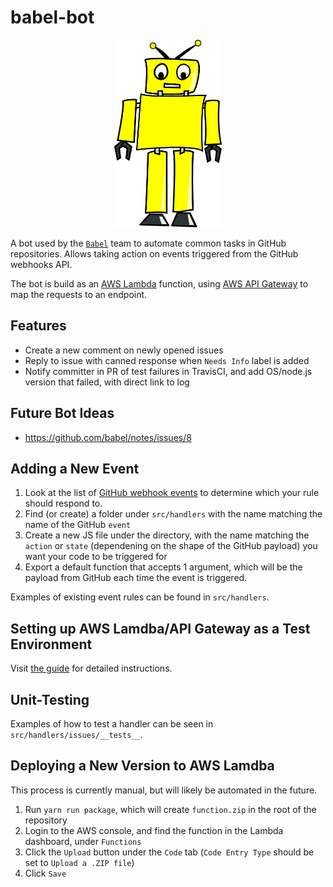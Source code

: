 # babel-bot

<p align="center">
    <img src="babel-bot.png" height="300px"/>
</p>

A bot used by the [`Babel`](https://github.com/babel/babel) team to automate common tasks in GitHub repositories. Allows taking action on events triggered from the GitHub webhooks API.

The bot is build as an [AWS Lambda](https://aws.amazon.com/lambda/) function, using [AWS API Gateway](https://aws.amazon.com/api-gateway/) to map the requests to an endpoint.

## Features

- Create a new comment on newly opened issues
- Reply to issue with canned response when `Needs Info` label is added
- Notify committer in PR of test failures in TravisCI, and add OS/node.js version that failed, with direct link to log

## Future Bot Ideas

- https://github.com/babel/notes/issues/8

## Adding a New Event

1. Look at the list of [GitHub webhook events](https://developer.github.com/webhooks/#events) to determine which your rule should respond to.
2. Find (or create) a folder under `src/handlers` with the name matching the name of the GitHub `event`
3. Create a new JS file under the directory, with the name matching the `action` or `state` (dependening on the shape of the GitHub payload) you want your code to be triggered for
4. Export a default function that accepts 1 argument, which will be the payload from GitHub each time the event is triggered.

Examples of existing event rules can be found in `src/handlers`.

## Setting up AWS Lamdba/API Gateway as a Test Environment

Visit [the guide](AWS_SETUP.md) for detailed instructions.

## Unit-Testing

Examples of how to test a handler can be seen in `src/handlers/issues/__tests__`.

## Deploying a New Version to AWS Lamdba

This process is currently manual, but will likely be automated in the future.

1. Run `yarn run package`, which will create `function.zip` in the root of the repository
2. Login to the AWS console, and find the function in the Lambda dashboard, under `Functions`
3. Click the `Upload` button under the `Code` tab (`Code Entry Type` should be set to `Upload a .ZIP file`)
4. Click `Save`
